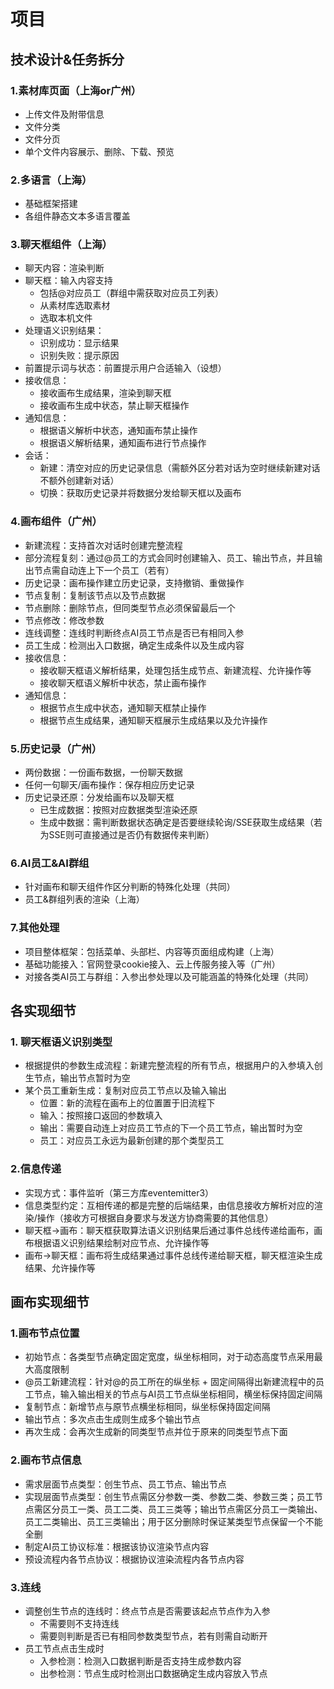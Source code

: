 # 项目
## 技术设计&任务拆分
### 1.素材库页面（上海or广州）
- 上传文件及附带信息
- 文件分类
- 文件分页
- 单个文件内容展示、删除、下载、预览


### 2.多语言（上海）
- 基础框架搭建
- 各组件静态文本多语言覆盖


### 3.聊天框组件（上海）
- 聊天内容：渲染判断
- 聊天框：输入内容支持
  - 包括@对应员工（群组中需获取对应员工列表）
  - 从素材库选取素材
  - 选取本机文件
- 处理语义识别结果：
  - 识别成功：显示结果
  - 识别失败：提示原因
- 前置提示词与状态：前置提示用户合适输入（设想）
- 接收信息：
  - 接收画布生成结果，渲染到聊天框
  - 接收画布生成中状态，禁止聊天框操作
- 通知信息：
  - 根据语义解析中状态，通知画布禁止操作
  - 根据语义解析结果，通知画布进行节点操作
- 会话：
  - 新建：清空对应的历史记录信息（需额外区分若对话为空时继续新建对话不额外创建新对话）
  - 切换：获取历史记录并将数据分发给聊天框以及画布


### 4.画布组件（广州）
- 新建流程：支持首次对话时创建完整流程
- 部分流程复刻：通过@员工的方式会同时创建输入、员工、输出节点，并且输出节点需自动连上下一个员工（若有）
- 历史记录：画布操作建立历史记录，支持撤销、重做操作
- 节点复制：复制该节点以及节点数据
- 节点删除：删除节点，但同类型节点必须保留最后一个
- 节点修改：修改参数
- 连线调整：连线时判断终点AI员工节点是否已有相同入参
- 员工生成：检测出入口数据，确定生成条件以及生成内容
- 接收信息：
  - 接收聊天框语义解析结果，处理包括生成节点、新建流程、允许操作等
  - 接收聊天框语义解析中状态，禁止画布操作
- 通知信息：
  - 根据节点生成中状态，通知聊天框禁止操作
  - 根据节点生成结果，通知聊天框展示生成结果以及允许操作


### 5.历史记录（广州）
- 两份数据：一份画布数据，一份聊天数据
- 任何一句聊天/画布操作：保存相应历史记录
- 历史记录还原：分发给画布以及聊天框
  - 已生成数据：按照对应数据类型渲染还原
  - 生成中数据：需判断数据状态确定是否要继续轮询/SSE获取生成结果（若为SSE则可直接通过是否仍有数据传来判断）


### 6.AI员工&AI群组
- 针对画布和聊天组件作区分判断的特殊化处理（共同）
- 员工&群组列表的渲染（上海）


### 7.其他处理
- 项目整体框架：包括菜单、头部栏、内容等页面组成构建（上海）
- 基础功能接入：官网登录cookie接入、云上传服务接入等（广州）
- 对接各类AI员工与群组：入参出参处理以及可能涵盖的特殊化处理（共同）




## 各实现细节
### 1. 聊天框语义识别类型
- 根据提供的参数生成流程：新建完整流程的所有节点，根据用户的入参填入创生节点，输出节点暂时为空
- 某个员工重新生成：复制对应员工节点以及输入输出
  - 位置：新的流程在画布上的位置置于旧流程下
  - 输入：按照接口返回的参数填入
  - 输出：需要自动连上对应员工节点的下一个员工节点，输出暂时为空
  - 员工：对应员工永远为最新创建的那个类型员工


### 2.信息传递
- 实现方式：事件监听（第三方库eventemitter3）
- 信息类型约定：互相传递的都是完整的后端结果，由信息接收方解析对应的渲染/操作（接收方可根据自身要求与发送方协商需要的其他信息）
- 聊天框->画布：聊天框获取算法语义识别结果后通过事件总线传递给画布，画布根据语义识别结果绘制对应节点、允许操作等
- 画布->聊天框：画布将生成结果通过事件总线传递给聊天框，聊天框渲染生成结果、允许操作等


## 画布实现细节
### 1.画布节点位置
- 初始节点：各类型节点确定固定宽度，纵坐标相同，对于动态高度节点采用最大高度限制
- @员工新建流程：针对@的员工所在的纵坐标 + 固定间隔得出新建流程中的员工节点，输入输出相关的节点与AI员工节点纵坐标相同，横坐标保持固定间隔
- 复制节点：新增节点与原节点横坐标相同，纵坐标保持固定间隔
- 输出节点：多次点击生成则生成多个输出节点
- 再次生成：会再次生成新的同类型节点并位于原来的同类型节点下面


### 2.画布节点信息
- 需求层面节点类型：创生节点、员工节点、输出节点
- 实现层面节点类型：创生节点需区分参数一类、参数二类、参数三类；员工节点需区分员工一类、员工二类、员工三类等；输出节点需区分员工一类输出、员工二类输出、员工三类输出；用于区分删除时保证某类型节点保留一个不能全删
- 制定AI员工协议标准：根据该协议渲染节点内容
- 预设流程内各节点协议：根据协议渲染流程内各节点内容


### 3.连线
- 调整创生节点的连线时：终点节点是否需要该起点节点作为入参
  - 不需要则不支持连线
  - 需要则判断是否已有相同参数类型节点，若有则需自动断开
- 员工节点点击生成时
  - 入参检测：检测入口数据判断是否支持生成参数内容
  - 出参检测：节点生成时检测出口数据确定生成内容放入节点